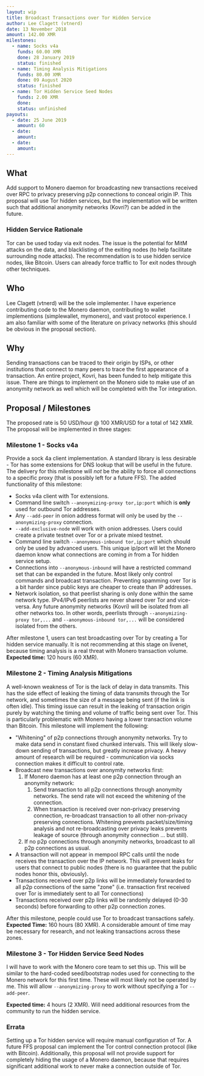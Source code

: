 ```yaml
---
layout: wip
title: Broadcast Transactions over Tor Hidden Service
author: Lee Clagett (vtnerd)
date: 13 November 2018
amount: 142.00 XMR
milestones:
  - name: Socks v4a
    funds: 60.00 XMR
    done: 28 January 2019
    status: finished
  - name: Timing Analysis Mitigations
    funds: 80.00 XMR
    done: 09 August 2020
    status: finished
  - name: Tor Hidden Service Seed Nodes
    funds: 2.00 XMR
    done:
    status: unfinished
payouts:
  - date: 25 June 2019
    amount: 60
  - date:
    amount:
  - date:
    amount:
---
```


## What
Add support to Monero daemon for broadcasting new transactions received over RPC to privacy preserving p2p connections to conceal origin IP. This proposal will use Tor hidden services, but the implementation will be written such that additional anonymity networks (Kovri?) can be added in the future.

### Hidden Service Rationale
Tor can be used today via exit nodes. The issue is the potential for MitM attacks on the data, and blacklisting of the exiting nodes (to help facilitate surrounding node attacks). The recommendation is to use hidden service nodes, like Bitcoin. Users can already force traffic to Tor exit nodes through other techniques.

## Who
Lee Clagett (vtnerd) will be the sole implementer. I have experience contributing code to the Monero daemon, contributing to wallet implementions (simplewallet, mymonero), and vast protocol experience. I am also familiar with some of the literature on privacy networks (this should be obvious in the proposal section).

## Why
Sending transactions can be traced to their origin by ISPs, or other institutions that connect to many peers to trace the first appearance of a transaction. An entire project, Kovri, has been funded to help mitigate this issue. There are things to implement on the Monero side to make use of an anonymity network as well which will be completed with the Tor integration.

## Proposal / Milestones
The proposed rate is 50 USD/hour @ 100 XMR/USD for a total of 142 XMR. The proposal will be implemented in three stages:

### Milestone 1 - Socks v4a
Provide a sock 4a client implementation. A standard library is less desirable - Tor has some extensions for DNS lookup that will be useful in the future. The delivery for this milestone will _not_ be the ability to force all connections to a specific proxy (that is possibly left for a future FFS). The added functionality of this milestone:

- Socks v4a client with Tor extensions.
- Command line switch `--anonymizing-proxy tor,ip:port` which is **only** used for outbound Tor addresses.
- Any `--add-peer` in onion address format will only be used by the `--anonymizing-proxy` connection.
- `--add-exclusive-node` will work with onion addresses. Users could create a private testnet over Tor or a private mixed testnet.
- Command line switch `--anonymous-inbound tor,ip:port` which should only be used by advanced users. This unique ip/port will let the Monero daemon know what connections are coming _in_ from a Tor hidden service setup.
- Connections into `--anonymous-inbound` will have a restricted command set that can be expanded in the future. Most likely only control commands and broadcast transaction. Preventing spamming over Tor is a bit harder since public keys are cheaper to create than IP addresses.
- Network isolation, so that peerlist sharing is only done within the same network type. IPv4/IPv6 peerlists are never shared over Tor and vice-versa. Any future anonymity networks (Kovri) will be isolated from all other networks too. In other words, peerlists through `--anonymizing-proxy tor,...` and `--anonymous-inbound tor,...` will be considered isolated from the others.

After milestone 1, users can test broadcasting over Tor by creating a Tor hidden service manually. It is not recommending at this stage on livenet, because timing analysis is a real threat with Monero transaction volume. **Expected time:** 120 hours (60 XMR).

### Milestone 2 - Timing Analysis Mitigations
A well-known weakness of Tor is the lack of delay in data transmits. This has the side effect of leaking the timing of data transmits through the Tor network, and sometimes the size of a message being sent (if the link is often idle). This timing issue can result in the leaking of transaction origin purely by watching the timing and volume of traffic being sent over Tor. This is particularly problematic with Monero having a lower transaction volume than Bitcoin. This milestone will implement the following:

- "Whitening" of p2p connections through anonymity networks. Try to make data send in constant fixed chunked intervals. This will likely slow-down sending of transactions, but greatly increase privacy. A heavy amount of research will be required - communication via socks connection makes it difficult to control rate.
- Broadcast new transactions over anonymity networks first:
  1. If Monero daemon has at least one p2p connection through an anonymity network:
      1. Send transaction to all p2p connections through anonymity networks. The send rate will not exceed the whitening of the connection.
      2. When transaction is received over non-privacy preserving connection, re-broadcast transaction to all other non-privacy preserving connections. Whitening prevents packet/size/timing analysis and not re-broadcasting over privacy leaks prevents leakage of source (through anonymity connection ... but still).
  2. If no p2p connections through anonymity networks, broadcast to all p2p connections as usual.
- A transaction will not appear in mempool RPC calls until the node receives the transaction over the IP network. This will prevent leaks for users that connect to public nodes (there is no guarantee that the public nodes honor this, obviously).
- Transactions received over p2p links will be immediately forwarded to all p2p connections of the same "zone" (i.e. transaction first received over Tor is immediately sent to all Tor connections)
- Transactions received over p2p links will be randomly delayed (0-30 seconds) before forwarding to other p2p connection zones.

After this milestone, people could use Tor to broadcast transactions safely. **Expected Time:** 160 hours (80 XMR). A considerable amount of time may be necessary for research, and not leaking transactions across these zones.

### Milestone 3 - Tor Hidden Service Seed Nodes
I will have to work with the Monero core team to set this up. This will be similar to the hard-coded seed/bootstrap nodes used for connecting to the Monero network for this first time. These will most likely not be operated by me. This will allow `--anonymizing-proxy` to work without specifying a Tor `--add-peer`.

**Expected time:** 4 hours (2 XMR). Will need additional resources from the community to run the hidden service.

### Errata
Setting up a Tor hidden service will require manual configuration of Tor. A future FFS proposal can implement the Tor control connection protocol (like with Bitcoin). Additionally, this proposal will not provide support for completely hiding the usage of a Monero daemon, because that requires significant additional work to never make a connection outside of Tor.